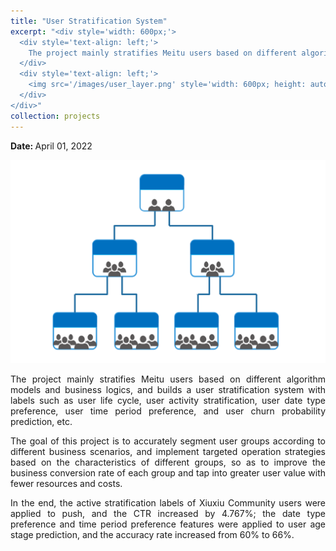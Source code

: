 ```yaml
---
title: "User Stratification System"
excerpt: "<div style='width: 600px;'>
  <div style='text-align: left;'> 
    The project mainly stratifies Meitu users based on different algorithm models and business logics, and builds a user stratification system with labels such as user life cycle, user activity stratification, user date type preference, user time period preference, and user churn probability prediction, etc.
  </div>
  <div style='text-align: left;'>
    <img src='/images/user_layer.png' style='width: 600px; height: auto; display: block;' alt='user stratification'>
  </div>
</div>"
collection: projects
---
```


<p class="page__date">
  <strong>
    <i class="fa fa-fw fa-calendar" aria-hidden="true"></i> 
    Date:
  </strong> 
  <time datetime="2022-04-01">
    April 01, 2022
  </time>
</p>

<img src='/images/user_layer.png' style='width: 800px; height: auto;'>

<p style="text-align: justify;">The project mainly stratifies Meitu users based on different algorithm models and business logics, and builds a user stratification system with labels such as user life cycle, user activity stratification, user date type preference, user time period preference, and user churn probability prediction, etc.</p>


<p style="text-align: justify;">The goal of this project is to accurately segment user groups according to different business scenarios, and implement targeted operation strategies based on the characteristics of different groups, so as to improve the business conversion rate of each group and tap into greater user value with fewer resources and costs.</p>


<p style="text-align: justify;">In the end, the active stratification labels of Xiuxiu Community users were applied to push, and the CTR increased by 4.767%; the date type preference and time period preference features were applied to user age stage prediction, and the accuracy rate increased from 60% to 66%.</p>


